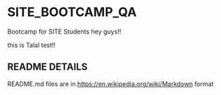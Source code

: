 # SITE_BOOTCAMP_QA
Bootcamp for SITE Students
hey guys!!

this is Talal
test!!

## README DETAILS
README.md files are in https://en.wikipedia.org/wiki/Markdown format
